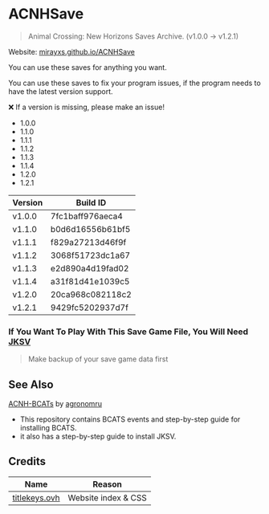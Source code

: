 # ACNHSave
> Animal Crossing: New Horizons Saves Archive. (v1.0.0 → v1.2.1)

Website: [mirayxs.github.io/ACNHSave](https://mirayxs.github.io/ACNHSave)

You can use these saves for anything you want.

You can use these saves to fix your program issues, if the program needs to have the latest version support.

❌ If a version is missing, please make an issue!

- 1.0.0
- 1.1.0
- 1.1.1
- 1.1.2
- 1.1.3
- 1.1.4
- 1.2.0
- 1.2.1

Version | Build ID
--------| -----------------
v1.0.0  | 7fc1baff976aeca4
v1.1.0  | b0d6d16556b61bf5
v1.1.1  | f829a27213d46f9f
v1.1.2  | 3068f51723dc1a67
v1.1.3  | e2d890a4d19fad02
v1.1.4  | a31f81d41e1039c5
v1.2.0  | 20ca968c082118c2
v1.2.1  | 9429fc5202937d7f

### If You Want To Play With This Save Game File, You Will Need [JKSV](https://github.com/J-D-K/JKSV/releases)
> Make backup of your save game data first

## See Also

[ACNH-BCATs](https://github.com/agronomru/ACNH-BCATs) by [agronomru](https://github.com/agronomru)
- This repository contains BCATS events and step-by-step guide for installing BCATS.
- it also has a step-by-step guide to install JKSV.

## Credits 

Name | Reason
---- | ---------
[titlekeys.ovh](https://titlekeys.ovh) | Website index & CSS
